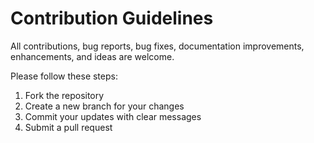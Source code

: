 # Contribution Guidelines

All contributions, bug reports, bug fixes, documentation improvements, enhancements, and ideas are welcome.

Please follow these steps:
1. Fork the repository
2. Create a new branch for your changes
3. Commit your updates with clear messages
4. Submit a pull request
